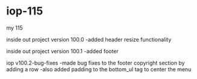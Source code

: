 # iop-115
my 115


inside out project version 100.0
 -added header resize functionality
 
 inside out project version 100.1
  -added footer
  
  iop v100.2-bug-fixes
  	-made bug fixes to the footer copyright section by adding a row -also added padding to the bottom_ul tag to center the menu